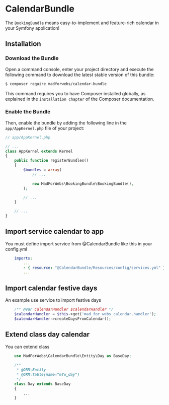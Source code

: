 CalendarBundle
=============

The `BookingBundle` means easy-to-implement and feature-rich calendar in your Symfony application!

## Installation

### Download the Bundle

Open a command console, enter your project directory and execute the
following command to download the latest stable version of this bundle:

```bash
$ composer require madforwebs/calendar-bundle
```
This command requires you to have Composer installed globally, as explained
in the `installation chapter` of the Composer documentation.

### Enable the Bundle


Then, enable the bundle by adding the following line in the ``app/AppKernel.php``
file of your project:

```php
// app/AppKernel.php

// ...
class AppKernel extends Kernel
{
    public function registerBundles()
    {
        $bundles = array(
            // ...

            new MadForWebs\BookingBundle\BookingBundle(),
        );

        // ...
    }

    // ...
}
```
    
## Import service calendar to app    

You must define import service from @CalendarBundle like this in your config.yml

```yml
    imports:
        ...
        - { resource: "@CalendarBundle/Resources/config/services.yml" }
        ...
```   
 
## Import calendar festive days    

An example use service to import festive days

```php
    /** @var CalendarHandler $calendarHandler */
    $calendarHandler = $this->get('mad_for_webs_calendar.handler');
    $calendarHandler->createDaysFromCalendar();
```

 
## Extend class day calendar    

You can extend class

```php
    use MadForWebs\CalendarBundle\Entity\Day as BaseDay;
    
    /**
     * @ORM\Entity
     * @ORM\Table(name="mfw_day")
     */
    class Day extends BaseDay
    {
        ...
    }
```

